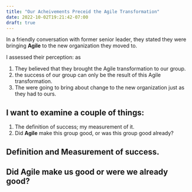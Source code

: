 ```yaml
---
title: "Our Acheivements Preceid the Agile Transformation"
date: 2022-10-02T19:21:42-07:00
draft: true
---
```


In a friendly conversation with former senior leader, they stated they were bringing **Agile** to the new organization they moved to.   

I assessed their perception: as 

1. They believed that they brought the Agile transformation to our group.  
2. the success of our group can only be the result of this Agile transformation.  
3. The were going to bring about change to the new organization just as they had to ours.  

## I want to examine a couple of things:

1. The definition of success; my measurement of it.
2. Did **Agile** make this group good, or was this group good already?

## Definition and Measurement of success.

## Did Agile make us good or were we already good?
